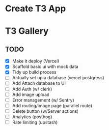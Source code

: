 # Create T3 App

# T3 Gallery

## TODO

- [x] Make it deploy (Vercel)
- [x] Scaffold basic ui with mock data
- [x] Tidy up build process
- [ ] Actually set up a database (vercel postgress)
- [ ] Add Attach database to UI
- [ ] Add Auth (w/ clerk)
- [ ] Add image upload
- [ ] Error management (w/ Sentry)
- [ ] Add routing/image page (parallel route)
- [ ] Delete button (w/Server actions)
- [ ] Analytics (posthog)
- [ ] Rate limiting (upstash)
